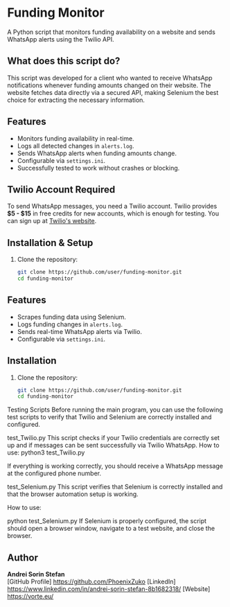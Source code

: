 #  Funding Monitor 
A Python script that monitors funding availability on a website and sends WhatsApp alerts using the Twilio API.

##  What does this script do?
This script was developed for a client who wanted to receive WhatsApp notifications whenever funding amounts changed on their website. The website fetches data directly via a secured API, making Selenium the best choice for extracting the necessary information.

##  Features
- Monitors funding availability in real-time.
- Logs all detected changes in `alerts.log`.
- Sends WhatsApp alerts when funding amounts change.
- Configurable via `settings.ini`.
- Successfully tested to work without crashes or blocking.

##  Twilio Account Required  
To send WhatsApp messages, you need a Twilio account. Twilio provides **$5 - $15** in free credits for new accounts, which is enough for testing. You can sign up at [Twilio's website](https://www.twilio.com/).  

##  Installation & Setup
1. Clone the repository:
   ```bash
   git clone https://github.com/user/funding-monitor.git
   cd funding-monitor

##  Features
- Scrapes funding data using Selenium.
- Logs funding changes in `alerts.log`.
- Sends real-time WhatsApp alerts via Twilio.
- Configurable via `settings.ini`.

##  Installation
1. Clone the repository:
   ```bash
   git clone https://github.com/user/funding-monitor.git
   cd funding-monitor
Testing Scripts
Before running the main program, you can use the following test scripts to verify that Twilio and Selenium are correctly installed and configured.

  test_Twilio.py
This script checks if your Twilio credentials are correctly set up and if messages can be sent successfully via Twilio WhatsApp.
How to use:
python3 test_Twilio.py

If everything is working correctly, you should receive a WhatsApp message at the configured phone number.

   test_Selenium.py
This script verifies that Selenium is correctly installed and that the browser automation setup is working.

 How to use:

python test_Selenium.py
If Selenium is properly configured, the script should open a browser window, navigate to a test website, and close the browser.



   ##  Author
**Andrei Sorin Stefan**  
[GitHub Profile] https://github.com/PhoenixZuko
[LinkedIn] https://www.linkedin.com/in/andrei-sorin-stefan-8b1682318/
[Website] https://vorte.eu/
